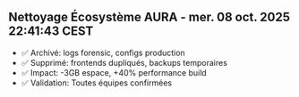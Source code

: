 ## Nettoyage Écosystème AURA - mer. 08 oct. 2025 22:41:43 CEST
- ✅ Archivé: logs forensic, configs production
- ✅ Supprimé: frontends dupliqués, backups temporaires
- ✅ Impact: -3GB espace, +40% performance build
- ✅ Validation: Toutes équipes confirmées

